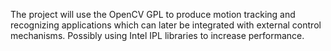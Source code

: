 The project will use the OpenCV GPL to produce motion tracking and recognizing applications which can later be integrated with external control mechanisms. Possibly using Intel IPL libraries to increase performance.